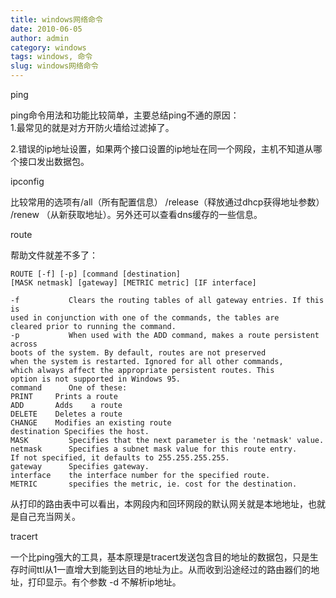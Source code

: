 ```yaml
---
title: windows网络命令
date: 2010-06-05
author: admin
category: windows
tags: windows, 命令
slug: windows网络命令
---
```


ping

ping命令用法和功能比较简单，主要总结ping不通的原因：  
1.最常见的就是对方开防火墙给过滤掉了。  

2.错误的ip地址设置，如果两个接口设置的ip地址在同一个网段，主机不知道从哪个接口发出数据包。

ipconfig

比较常用的选项有/all（所有配置信息）
/release（释放通过dhcp获得地址参数） /renew
（从新获取地址）。另外还可以查看dns缓存的一些信息。

route

帮助文件就差不多了：

    ROUTE [-f] [-p] [command [destination]
    [MASK netmask] [gateway] [METRIC metric] [IF interface]

    -f           Clears the routing tables of all gateway entries. If this is
    used in conjunction with one of the commands, the tables are
    cleared prior to running the command.
    -p           When used with the ADD command, makes a route persistent across
    boots of the system. By default, routes are not preserved
    when the system is restarted. Ignored for all other commands,
    which always affect the appropriate persistent routes. This
    option is not supported in Windows 95.
    command      One of these:
    PRINT     Prints a route
    ADD       Adds    a route
    DELETE    Deletes a route
    CHANGE    Modifies an existing route
    destination Specifies the host.
    MASK         Specifies that the next parameter is the 'netmask' value.
    netmask      Specifies a subnet mask value for this route entry.
    If not specified, it defaults to 255.255.255.255.
    gateway      Specifies gateway.
    interface    the interface number for the specified route.
    METRIC       specifies the metric, ie. cost for the destination.

从打印的路由表中可以看出，本网段内和回环网段的默认网关就是本地地址，也就是自己充当网关。

tracert

一个比ping强大的工具，基本原理是tracert发送包含目的地址的数据包，只是生存时间ttl从1一直增大到能到达目的地址为止。从而收到沿途经过的路由器们的地址，打印显示。有个参数
-d 不解析ip地址。
